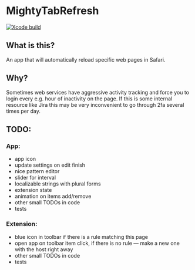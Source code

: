 # MightyTabRefresh

[![Xcode build](https://github.com/kukushechkin/MightyTabRefresh/actions/workflows/xcode.yml/badge.svg?branch=main)](https://github.com/kukushechkin/MightyTabRefresh/actions/workflows/xcode.yml)

## What is this?

An app that will automatically reload specific web pages in Safari.

## Why?

Sometimes web services have aggressive activity tracking and force you to login every e.g. hour of inactivity on the page. If this is some internal resource like Jira this may be very inconvenient to go through 2fa several times per day.

## TODO:

### App:
* app icon
* update settings on edit finish
* nice pattern editor
* slider for interval
* localizable strings with plural forms
* extension state
* animation on items add/remove
* other small TODOs in code
* tests

### Extension:
* blue icon in toolbar if there is a rule matching this page
* open app on toolbar item click, if there is no rule — make a new one with the host right away
* other small TODOs in code
* tests


